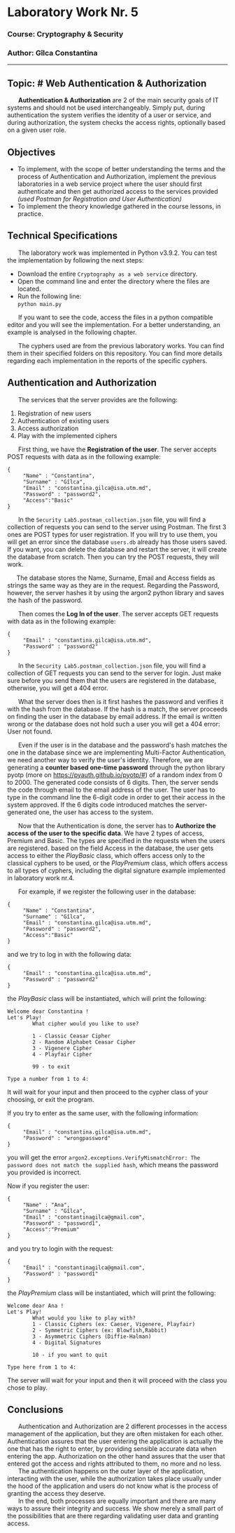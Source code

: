 ﻿# Laboratory Work Nr. 5                
### Course: Cryptography & Security                
### Author: Gîlca Constantina                
                
----                
                
## Topic: # Web Authentication & Authorization                      
&ensp;&ensp;&ensp; **Authentication & Authorization** are 2 of the main security goals of IT systems and should not be used interchangeably. Simply put, during authentication the system verifies the identity of a user or service, and during authorization, the system checks the access rights, optionally based on a given user role.                
                               
## Objectives                       
* To implement, with the scope of better understanding the terms and the process of Authentication and Authorization, implement the previous laboratories in a web service project where the user should first authenticate and then get authorized access to the services provided *(used Postman for Registration and User Authentication)*                       
* To implement the theory knowledge gathered in the course lessons, in practice.                       
                       
## Technical Specifications                
&ensp;&ensp;&ensp; The laboratory work was implemented in Python v3.9.2. You can test the implementation by following the next steps:                       
- Download the entire `Cryptography as a web service` directory.                       
- Open the command line and enter the directory where the files are located.                
- Run the following line:                
`python main.py`                
                           
&ensp;&ensp;&ensp; If you want to see the code, access the files in a python compatible editor and you will see the implementation. For a better understanding, an example is analysed in the following chapter.                       
                       
&ensp;&ensp;&ensp; The cyphers used are from the previous laboratory works. You can find them in their specified folders on this repository. You can find more details regarding each implementation in the reports of the specific cyphers.                      
                       
## Authentication and Authorization                      
&ensp;&ensp;&ensp; The services that the server provides are the following:                
1. Registration of new users                
2. Authentication of existing users                
3. Access authorization                
4. Play with the implemented ciphers                
                
&ensp;&ensp;&ensp; First thing, we have the **Registration of the user**. The server accepts POST requests with data as in the following example:                
```                
{                
     "Name" : "Constantina",                
     "Surname" : "Gîlca",                
     "Email" : "constantina.gilca@isa.utm.md",                
     "Password" : "password2",                
     "Access":"Basic"                
}                
```                
&ensp;&ensp;&ensp; In the `Security Lab5.postman_collection.json` file, you will find a collection of requests you can send to the server using Postman. The first 3 ones are POST types for user registration. If you will try to use them, you will get an error since the database `users.db` already has those users saved. If you want, you can delete the database and restart the server, it will create the database from scratch. Then you can try the POST requests, they will work.                
                
&ensp;&ensp;&ensp;The database stores the Name, Surname, Email and Access fields as strings the same way as they are in the request. Regarding the Password, however, the server hashes it by using the argon2 python library and saves the hash of the password.                
                
&ensp;&ensp;&ensp; Then comes the **Log In of the user**. The server accepts GET requests with data as in the following example:                
```                
{                
     "Email" : "constantina.gilca@isa.utm.md",                
     "Password" : "password2"                
}                
```                
&ensp;&ensp;&ensp; In the `Security Lab5.postman_collection.json` file, you will find a collection of GET requests you can send to the server for login. Just make sure before you send them that the users are registered in the database, otherwise, you will get a 404 error.                 
                                      
&ensp;&ensp;&ensp; What the server does then is it first hashes the password and verifies it with the hash from the database. If the hash is a match, the server proceeds on finding the user in the database by email address. If the email is written wrong or the database does not hold such a user you will get a 404 error: User not found.                 
                
&ensp;&ensp;&ensp; Even if the user is in the database and the password's hash matches the one in the database since we are implementing Multi-Factor Authentication, we need another way to verify the user's identity. Therefore, we are generating a **counter based one-time password** through the python library pyotp (more on https://pyauth.github.io/pyotp/#) of a random index from 0 to 2000. The generated code consists of 6 digits. Then, the server sends the code through email to the email address of the user. The user has to type in the command line the 6-digit code in order to get their access in the system approved. If the 6 digits code introduced matches the server-generated one, the user has access to the system.                
                
&ensp;&ensp;&ensp; Now that the Authentication is done, the server has to **Authorize the access of the user to the specific data**. We have 2 types of access, Premium and Basic. The types are specified in the requests when the users are registered. based on the field Access in the database, the user gets access to either the *PlayBasic* class, which offers access only to the classical cyphers to be used, or the *PlayPremium* class, which offers access to all types of cyphers, including the digital signature example implemented in laboratory work nr.4.                
                
&ensp;&ensp;&ensp; For example, if we register the following user in the database:                
```                
{                
     "Name" : "Constantina",                
     "Surname" : "Gîlca",                
     "Email" : "constantina.gilca@isa.utm.md",                
     "Password" : "password2",                
     "Access":"Basic"                
}                
```                
and we try to log in with the following data:                
```                
{                
     "Email" : "constantina.gilca@isa.utm.md",                
     "Password" : "password2"                
}                
```                
the *PlayBasic* class will be instantiated, which will print the following:                
```                
Welcome dear Constantina !                
Let's Play!                
        What cipher would you like to use?                
                
        1 - Classic Ceasar Cipher                
        2 - Random Alphabet Ceasar Cipher                
        3 - Vigenere Cipher                
        4 - Playfair Cipher                
                
        99 - to exit                
                
Type a number from 1 to 4:                
```                
It will wait for your input and then proceed to the cypher class of your choosing, or exit the program.                
                
If you try to enter as the same user, with the following information:                
```                
{                
     "Email" : "constantina.gilca@isa.utm.md",                
     "Password" : "wrongpassword"                
}                
```                
you will get the error `argon2.exceptions.VerifyMismatchError: The password does not match the supplied hash`, which means the password you provided is incorrect.                
                
Now if you register the user:                
```                
{                
     "Name" : "Ana",                
     "Surname" : "Gîlca",                
     "Email" : "constantinagilca@gmail.com",                
     "Password" : "password1",                
     "Access":"Premium"                
}                
```                
and you try to login with the request:                
```                
{                
     "Email" : "constantinagilca@gmail.com",                
     "Password" : "password1"                
}                
```                
the *PlayPremium* class will be instantiated, which will print the following:                
```                
Welcome dear Ana !                
Let's Play!                
        What would you like to play with?                
        1 - Classic Ciphers (ex: Caeser, Vigenere, Playfair)                
        2 - Symmetric Ciphers (ex: Blowfish,Rabbit)                
        3 - Asymmetric Ciphers (Diffie-Halman)                
        4 - Digital Signatures                
                
        10 - if you want to quit                
                
Type here from 1 to 4:        
```               
The server will wait for your input and then it will proceed with the class you chose to play.                         

## Conclusions       
&ensp;&ensp;&ensp; Authentication and Authorization are 2 different processes in the access management of the application, but they are often mistaken for each other. Authentication assures that the user entering the application is actually the one that has the right to enter, by providing sensible accurate data when entering the app. Authorization on the other hand assures that the user that entered got the access and rights attributed to them, no more and no less.                     
&ensp;&ensp;&ensp; The authentication happens on the outer layer of the application, interacting with the user, while the authorization takes place usually under the hood of the application and users do not know what is the process of granting the access they deserve.                   
&ensp;&ensp;&ensp; In the end, both processes are equally important and there are many ways to assure their integrity and success. We show merely a small part of the possibilities that are there regarding validating user data and granting access.          


